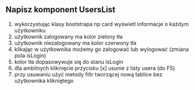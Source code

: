 ## Napisz komponent UsersList

1. wykorzystując klasy bootstrapa np card wyświetl informacje o każdym użytkowniku
2. użytkownik zalogowany ma kolor zielony tła
3. użytkownik niezalogowany ma kolor czerwony tła
4. klikając w użytkownika możemy go zalogować lub wylogować (zmiana pola isLogin)
5. kolor tła dopasowywuje się do stanu isLogin
6. dla ambitnych kliknięcie przycisku [x] usunie z listy usera (do F5)
7. przy usuwaniu użyć metody filtr tworzącej nową tablice bez użytkownika klikniętego